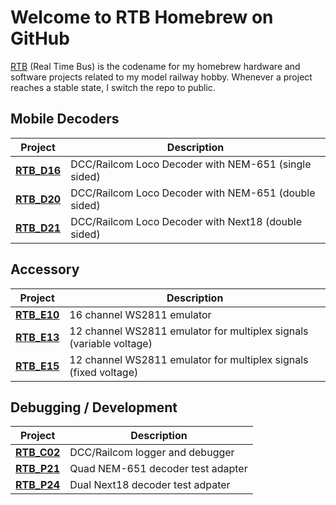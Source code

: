 # Welcome to RTB Homebrew on GitHub

[RTB](https://rtb4dcc.de) (Real Time Bus) is the codename for my homebrew hardware and software projects related to my model railway hobby. Whenever a project reaches a stable state, I switch the repo to public.

## Mobile Decoders
| Project  | Description |
| --- | --- |
| **[RTB_D16](https://github.com/git4dcc/RTB_D16)** | DCC/Railcom Loco Decoder with NEM-651 (single sided) |
| **[RTB_D20](https://github.com/git4dcc/RTB_D20)** | DCC/Railcom Loco Decoder with NEM-651 (double sided) |
| **[RTB_D21](https://github.com/git4dcc/RTB_D21)** | DCC/Railcom Loco Decoder with Next18 (double sided) |

## Accessory
| Project  | Description |
| --- | --- |
| **[RTB_E10](https://github.com/git4dcc/RTB_E10)** | 16 channel WS2811 emulator |
| **[RTB_E13](https://github.com/git4dcc/RTB_E13)** | 12 channel WS2811 emulator for multiplex signals (variable voltage) |
| **[RTB_E15](https://github.com/git4dcc/RTB_E15)** | 12 channel WS2811 emulator for multiplex signals (fixed voltage) |

## Debugging / Development
| Project  | Description |
| --- | --- |
| **[RTB_C02](https://github.com/git4dcc/RTB_C02)** | DCC/Railcom logger and debugger |
| **[RTB_P21](https://github.com/git4dcc/RTB_P21)** | Quad NEM-651 decoder test adapter |
| **[RTB_P24](https://github.com/git4dcc/RTB_P24)** | Dual Next18 decoder test adpater |
